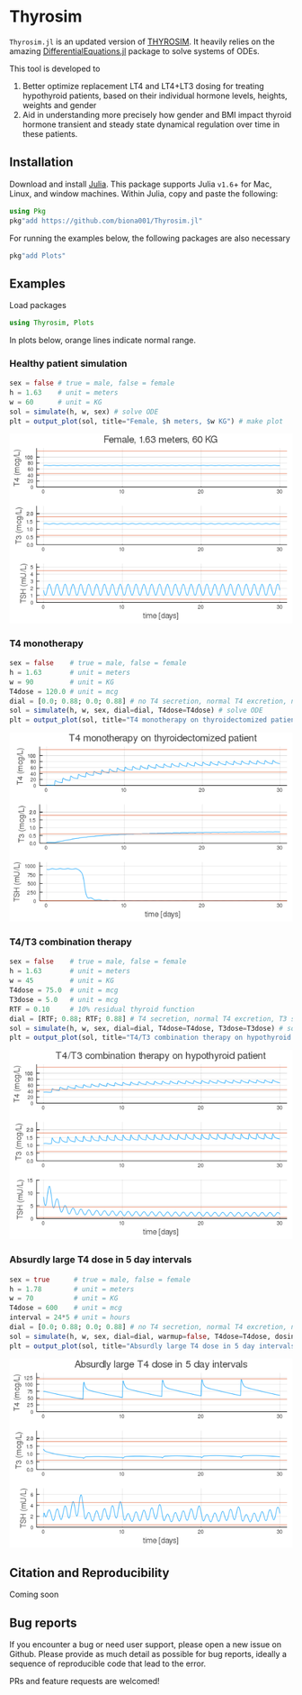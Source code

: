# Thyrosim

`Thyrosim.jl` is an updated version of [THYROSIM](http://biocyb1.cs.ucla.edu/thyrosim/cgi-bin/Thyrosim.cgi). It heavily relies on the amazing [DifferentialEquations.jl](https://github.com/SciML/DifferentialEquations.jl) package to solve systems of ODEs. 

This tool is developed to

1. Better optimize replacement LT4 and LT4+LT3 dosing for treating hypothyroid patients, based on their individual hormone levels, heights, weights and gender
2. Aid in understanding more precisely how gender and BMI impact thyroid hormone transient and steady state dynamical regulation over time in these patients.

## Installation

Download and install [Julia](https://julialang.org/downloads/). This package supports Julia `v1.6`+ for Mac, Linux, and window machines. Within Julia, copy and paste the following:
```julia
using Pkg
pkg"add https://github.com/biona001/Thyrosim.jl"
```
For running the examples below, the following packages are also necessary
```julia
pkg"add Plots"
```

## Examples

Load packages
```julia
using Thyrosim, Plots
```
In plots below, orange lines indicate normal range. 

### Healthy patient simulation
```julia
sex = false # true = male, false = female
h = 1.63    # unit = meters
w = 60      # unit = KG
sol = simulate(h, w, sex) # solve ODE
plt = output_plot(sol, title="Female, $h meters, $w KG") # make plot
```
![sim1](images/sim1.png)

### T4 monotherapy
```julia
sex = false    # true = male, false = female
h = 1.63       # unit = meters
w = 90         # unit = KG
T4dose = 120.0 # unit = mcg
dial = [0.0; 0.88; 0.0; 0.88] # no T4 secretion, normal T4 excretion, no T3 secretion, normal T3 excretion
sol = simulate(h, w, sex, dial=dial, T4dose=T4dose) # solve ODE
plt = output_plot(sol, title="T4 monotherapy on thyroidectomized patient") # make plot
```
![sim2](images/sim2.png)

### T4/T3 combination therapy
```julia
sex = false    # true = male, false = female
h = 1.63       # unit = meters
w = 45         # unit = KG
T4dose = 75.0  # unit = mcg
T3dose = 5.0   # unit = mcg
RTF = 0.10     # 10% residual thyroid function
dial = [RTF; 0.88; RTF; 0.88] # T4 secretion, normal T4 excretion, T3 secretion, normal T3 excretion
sol = simulate(h, w, sex, dial=dial, T4dose=T4dose, T3dose=T3dose) # solve ODE
plt = output_plot(sol, title="T4/T3 combination therapy on hypothyroid patient") # make plot
```
![sim3](images/sim3.png)

### Absurdly large T4 dose in 5 day intervals
```julia
sex = true      # true = male, false = female
h = 1.78        # unit = meters
w = 70          # unit = KG
T4dose = 600    # unit = mcg
interval = 24*5 # unit = hours
dial = [0.0; 0.88; 0.0; 0.88] # no T4 secretion, normal T4 excretion, no T3 secretion, normal T3 excretion
sol = simulate(h, w, sex, dial=dial, warmup=false, T4dose=T4dose, dosing_interval=interval) # solve ODE
plt = output_plot(sol, title="Absurdly large T4 dose in 5 day intervals")  # make plot
```
![sim4](images/sim4.png)

## Citation and Reproducibility

Coming soon

## Bug reports 

If you encounter a bug or need user support, please open a new issue on Github. Please provide as much detail as possible for bug reports, ideally a sequence of reproducible code that lead to the error.

PRs and feature requests are welcomed!
